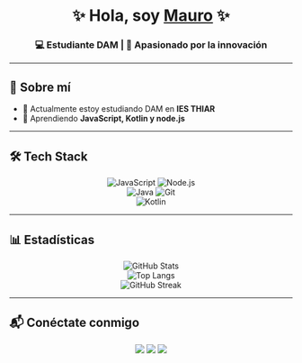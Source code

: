 <h1 align="center">✨ Hola, soy <a href="https://tu-portfolio.com" target="_blank">Mauro</a> ✨</h1>
<h3 align="center">💻 Estudiante DAM | 🚀 Apasionado por la innovación</h3>

---

## 🌟 Sobre mí  
- 🔭 Actualmente estoy estudiando DAM en  **IES THIAR**  
- 🌱 Aprendiendo **JavaScript, Kotlin y node.js**  

---

## 🛠️ Tech Stack  

<div align="center">

![JavaScript](https://img.shields.io/badge/-JavaScript-05122A?style=flat&logo=javascript) 
![Node.js](https://img.shields.io/badge/-Node.js-05122A?style=flat&logo=node.js)  
![Java](https://img.shields.io/badge/-Java-05122A?style=flat&logo=openjdk) 
![Git](https://img.shields.io/badge/-Git-05122A?style=flat&logo=git)  
![Kotlin](https://img.shields.io/badge/-Kotlin-05122A?style=flat&logo=kotlin) 

</div>

---

## 📊 Estadísticas  

<div align="center">
  
![GitHub Stats](https://github-readme-stats.vercel.app/api?username=Bymauromc9&show_icons=true&theme=tokyonight)  
![Top Langs](https://github-readme-stats.vercel.app/api/top-langs/?username=Bymauromc9&layout=compact&theme=tokyonight)  
![GitHub Streak](https://streak-stats.demolab.com?user=Bymauromc9&theme=tokyonight&hide_border=true)

</div>

---

## 📬 Conéctate conmigo  

<p align="center">
<a href="https://linkedin.com/in/TUUSUARIO"><img src="https://img.shields.io/badge/-LinkedIn-0077B5?style=flat&logo=linkedin" /></a>
<a href="https://twitter.com/TUUSUARIO"><img src="https://img.shields.io/badge/-Twitter-1DA1F2?style=flat&logo=twitter" /></a>
<a href="mailto:tuemail@gmail.com"><img src="https://img.shields.io/badge/-Gmail-D14836?style=flat&logo=gmail" /></a>
</p>
